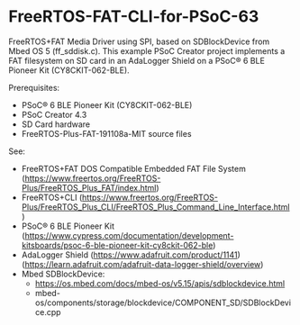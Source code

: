 # FreeRTOS-FAT-CLI-for-PSoC-63
FreeRTOS+FAT Media Driver using SPI, based on SDBlockDevice from Mbed OS 5 (ff_sddisk.c). This example PSoC Creator project implements a FAT filesystem on SD card in an AdaLogger Shield on a PSoC® 6 BLE Pioneer Kit (CY8CKIT-062-BLE).

Prerequisites:
* PSoC® 6 BLE Pioneer Kit (CY8CKIT-062-BLE)
* PSoC Creator 4.3
* SD Card hardware
* FreeRTOS-Plus-FAT-191108a-MIT source files

See:
* FreeRTOS+FAT DOS Compatible Embedded FAT File System (https://www.freertos.org/FreeRTOS-Plus/FreeRTOS_Plus_FAT/index.html)
* FreeRTOS+CLI (https://www.freertos.org/FreeRTOS-Plus/FreeRTOS_Plus_CLI/FreeRTOS_Plus_Command_Line_Interface.html)
* PSoC® 6 BLE Pioneer Kit (https://www.cypress.com/documentation/development-kitsboards/psoc-6-ble-pioneer-kit-cy8ckit-062-ble) 
* AdaLogger Shield (https://www.adafruit.com/product/1141) (https://learn.adafruit.com/adafruit-data-logger-shield/overview)
* Mbed SDBlockDevice:
  * https://os.mbed.com/docs/mbed-os/v5.15/apis/sdblockdevice.html
  * mbed-os/components/storage/blockdevice/COMPONENT_SD/SDBlockDevice.cpp
